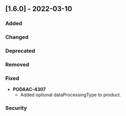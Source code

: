 ## [1.6.0] - 2022-03-10
### Added
### Changed
### Deprecated
### Removed
### Fixed
- **PODAAC-4307**
  - Added optional dataProcessingType to product. 
### Security